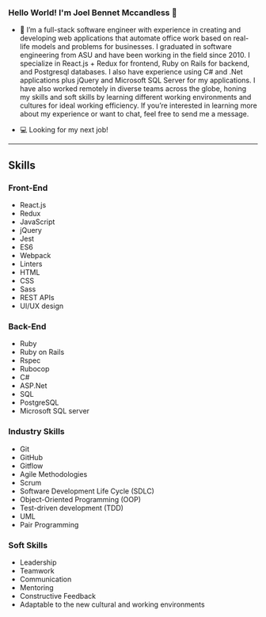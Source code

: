 ### Hello World! I'm Joel Bennet Mccandless 👋
- 🔭 I’m a full-stack software engineer with experience in creating and developing web applications that automate office work based on real-life models and problems for businesses. I graduated in software engineering from ASU and have been working in the field since 2010.
I specialize in React.js + Redux for frontend, Ruby on Rails for backend, and Postgresql databases. I also have experience using C# and .Net applications plus jQuery and Microsoft SQL Server for my applications.
I have also worked remotely in diverse teams across the globe, honing my skills and soft skills by learning different working environments and cultures for ideal working efficiency. If you’re interested in learning more about my experience or want to chat, feel free to send me a message.

- 💻 Looking for my next job!
---

## Skills
### Front-End
- React.js
- Redux
- JavaScript
- jQuery
- Jest
- ES6
- Webpack
- Linters
- HTML
- CSS
- Sass
- REST APIs
- UI/UX design

### Back-End
- Ruby
- Ruby on Rails
- Rspec
- Rubocop
- C#
- ASP.Net
- SQL
- PostgreSQL
- Microsoft SQL server

### Industry Skills
- Git
- GitHub
- Gitflow
- Agile Methodologies
- Scrum
- Software Development Life Cycle (SDLC)
- Object-Oriented Programming (OOP)
- Test-driven development (TDD)
- UML
- Pair Programming

### Soft Skills
- Leadership
- Teamwork
- Communication
- Mentoring
- Constructive Feedback
- Adaptable to the new cultural and working environments
